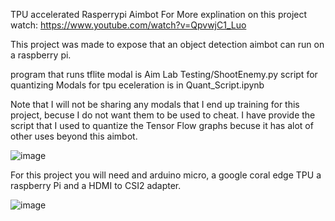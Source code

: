 TPU accelerated Rasperrypi Aimbot
For More explination on this project watch: https://www.youtube.com/watch?v=QpvwjC1_Luo

This project was made to expose that an object detection aimbot can run on a raspberry pi.

program that runs tflite modal is Aim Lab Testing/ShootEnemy.py
script for quantizing Modals for tpu eceleration is in Quant_Script.ipynb

Note that I will not be sharing any modals that I end up training for this project, becuse I do not want them to be used to cheat. I have provide the script that I used
to quantize the Tensor Flow graphs becuse it has alot of other uses beyond this aimbot.

![image](https://user-images.githubusercontent.com/84061212/128445701-0983c2fa-cfbb-4f09-8971-62a897320144.png)

For this project you will need and arduino micro, a google coral edge TPU a raspberry Pi and a HDMI to CSI2 adapter. 

![image](https://user-images.githubusercontent.com/84061212/128445781-20273b06-7070-4073-a00b-309a82efd0be.png)



